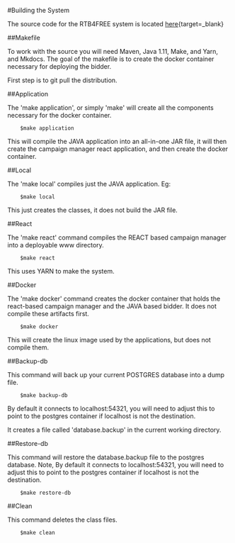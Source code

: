 #Building the System

The source code for the RTB4FREE system is located [here](https://github.com/RTB4FREE){target=_blank}

##Makefile

To work with the source you will need Maven, Java 1.11, Make, and Yarn, and Mkdocs. The goal of the makefile
is to create the docker container necessary for deploying the bidder.

First step is to git pull the distribution.

##Application

The 'make application', or simply 'make' will create all the components necessary for the docker container.

```
	$make application
```

This will compile the JAVA application into an all-in-one JAR file, it will then create the campaign manager react application, and then create the docker container.

##Local

The 'make local' compiles just the JAVA application. Eg:

```
	$make local
```

This just creates the classes, it does not build the JAR file.

##React

The 'make react' command compiles the REACT based campaign manager into a deployable www directory.

```
	$make react
```

This uses YARN to make the system.

##Docker

The 'make docker' command creates the docker container that holds the react-based campaign manager and the JAVA based bidder. It does not compile these artifacts first.

```
	$make docker
```

This will create the linux image used by the applications, but does not compile them.

##Backup-db

This command will back up your current POSTGRES database into a dump file.

```
	$make backup-db
```
By default it connects to localhost:54321, you will need to adjust this to point to the postgres container if localhost is not the destination.

It creates a file called 'database.backup' in the current working directory.

##Restore-db

This command will restore the database.backup file to the postgres database. Note, By default it connects to localhost:54321, you will need to adjust this to point to the postgres container if localhost is not the destination.

```
	$make restore-db
```

##Clean

This command deletes the class files.

```
	$make clean
```
